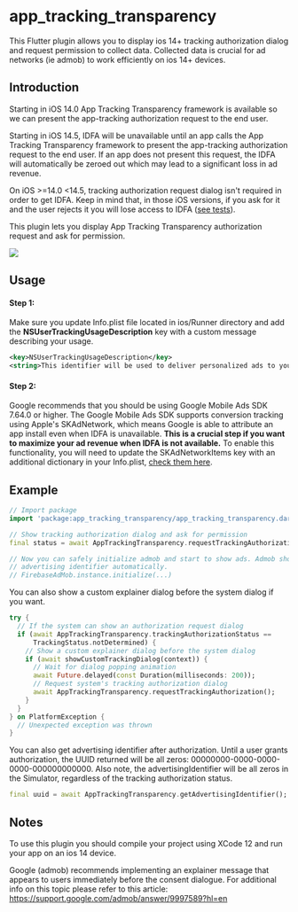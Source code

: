 # app_tracking_transparency

This Flutter plugin allows you to display ios 14+ tracking authorization dialog and request permission to collect data. Collected data is crucial for ad networks (ie admob) to work efficiently on ios 14+ devices.

## Introduction

Starting in iOS 14.0 App Tracking Transparency framework is available so we can present the app-tracking authorization request to the end user.

Starting in iOS 14.5, IDFA will be unavailable until an app calls the App Tracking Transparency framework to present the app-tracking authorization request to the end user. If an app does not present this request, the IDFA will automatically be zeroed out which may lead to a significant loss in ad revenue.

On iOS >=14.0 <14.5, tracking authorization request dialog isn't required in order to get IDFA. Keep in mind that, in those iOS versions, if you ask for it and the user rejects it you will lose access to IDFA ([see tests](https://github.com/deniza/app_tracking_transparency/pull/6#issuecomment-808964367)).

This plugin lets you display App Tracking Transparency authorization request and ask for permission.

<div align="left">
    <img src="https://github.com/deniza/app_tracking_transparency/raw/master/images/dialog.png">
</div>

## Usage

#### Step 1:
Make sure you update Info.plist file located in ios/Runner directory and add the **NSUserTrackingUsageDescription** key with a custom message describing your usage.
```xml
<key>NSUserTrackingUsageDescription</key>
<string>This identifier will be used to deliver personalized ads to you.</string>
```
#### Step 2:
Google recommends that you should be using Google Mobile Ads SDK 7.64.0 or higher. The Google Mobile Ads SDK supports conversion tracking using Apple's SKAdNetwork, which means Google is able to attribute an app install even when IDFA is unavailable. **This is a crucial step if you want to maximize your ad revenue when IDFA is not available.** To enable this functionality, you will need to update the SKAdNetworkItems key with an additional dictionary in your Info.plist, [check them here](https://developers.google.com/admob/ios/ios14#skadnetwork).

## Example
``` dart
// Import package
import 'package:app_tracking_transparency/app_tracking_transparency.dart';

// Show tracking authorization dialog and ask for permission
final status = await AppTrackingTransparency.requestTrackingAuthorization();

// Now you can safely initialize admob and start to show ads. Admob should use
// advertising identifier automatically.
// FirebaseAdMob.instance.initialize(...)
```

You can also show a custom explainer dialog before the system dialog if you want.
```dart
try {
  // If the system can show an authorization request dialog
  if (await AppTrackingTransparency.trackingAuthorizationStatus ==
      TrackingStatus.notDetermined) {
    // Show a custom explainer dialog before the system dialog
    if (await showCustomTrackingDialog(context)) {
      // Wait for dialog popping animation
      await Future.delayed(const Duration(milliseconds: 200));
      // Request system's tracking authorization dialog
      await AppTrackingTransparency.requestTrackingAuthorization();
    }
  }
} on PlatformException {
  // Unexpected exception was thrown
}
```

You can also get advertising identifier after authorization. Until a user grants authorization, the UUID returned will be all zeros: 00000000-0000-0000-0000-000000000000. Also note, the advertisingIdentifier will be all zeros in the Simulator, regardless of the tracking authorization status.
```dart
final uuid = await AppTrackingTransparency.getAdvertisingIdentifier();
``` 

## Notes
To use this plugin you should compile your project using XCode 12 and run your app on an ios 14 device.

Google (admob) recommends implementing an explainer message that appears to users immediately before the consent dialogue. For additional info on this topic please refer to this article: <https://support.google.com/admob/answer/9997589?hl=en> 

